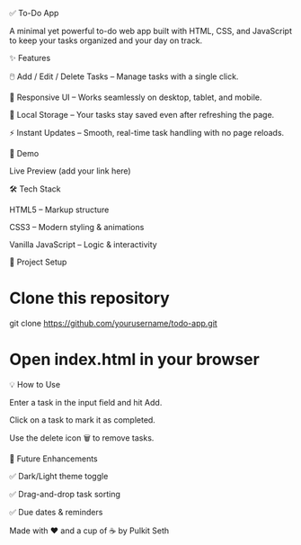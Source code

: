 ✅ To-Do App

A minimal yet powerful to-do web app built with HTML, CSS, and JavaScript to keep your tasks organized and your day on track.

✨ Features

🖱️ Add / Edit / Delete Tasks – Manage tasks with a single click.

🌙 Responsive UI – Works seamlessly on desktop, tablet, and mobile.

💾 Local Storage – Your tasks stay saved even after refreshing the page.

⚡ Instant Updates – Smooth, real-time task handling with no page reloads.

🚀 Demo

Live Preview
 (add your link here)

🛠️ Tech Stack

HTML5 – Markup structure

CSS3 – Modern styling & animations

Vanilla JavaScript – Logic & interactivity

📂 Project Setup
# Clone this repository
git clone https://github.com/yourusername/todo-app.git

# Open index.html in your browser

💡 How to Use

Enter a task in the input field and hit Add.

Click on a task to mark it as completed.

Use the delete icon 🗑️ to remove tasks.

🎯 Future Enhancements

✅ Dark/Light theme toggle

✅ Drag-and-drop task sorting

✅ Due dates & reminders

Made with ❤️ and a cup of ☕ by Pulkit Seth

